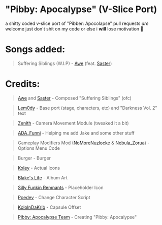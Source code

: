 # "Pibby: Apocalypse" (V-Slice Port)
a shitty coded v-slice port of "Pibber: Apocolapse"
pull requests *are* welcome just don't shit on my code or else i **will** lose motivation 🙏

# Songs added:
> Suffering Siblings (W.I.P) - [Awe](https://www.youtube.com/@awe9037) (feat. [Saster](https://youtube.com/@sasterofficial))

# Credits:
> [Awe](https://www.youtube.com/@awe9037) and [Saster](https://youtube.com/@sasterofficial) - Composed "Suffering Siblings" (ofc)

> [Lem0dy](https://www.youtube.com/@Lem0dy) - Base port (stage, characters, etc) and "Darkness Vol. 2" text

> [Zenith](https://youtube.com/@simply_blues) - Camera Movement Module (tweaked it a bit)

> [ADA_Funni](https://youtube.com/@ada_funni) - Helping me add Jake and some other stuff

> Gameplay Modifiers Mod ([NoMoreNuzlocke](https://gamebanana.com/members/2733539) & [Nebula_Zorua](https://gamebanana.com/members/1775208)) - Options Menu Code

> Burger - Burger

> [Kxley](https://www.youtube.com/channel/UCR6buB703M2W4LoiOLY2GzA) - Actual Icons

> [Blake's Life](https://x.com/Blakes_Life_) - Album Art

> [Silly Funkin Remnants](https://x.com/Luanadofnf) - Placeholder Icon

> [Poedev](https://gamebanana.com/members/2095900) - Change Character Script

> [KoloInDaKrib](https://github.com/KoloInDaCrib) - Capsule Offset

> [Pibby: Apocalypse Team](https://youtube.com/@FNFPibbyApocalypse) - Creating "Pibby: Apocalypse"
